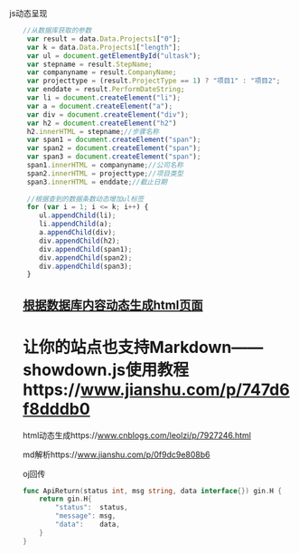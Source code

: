 js动态呈现<ul>

``` javascript
//从数据库获取的参数
 var result = data.Data.Projects1["0"];
 var k = data.Data.Projects1["length"];
 var ul = document.getElementById("ultask");                        
 var stepname = result.StepName;
 var companyname = result.CompanyName;
 var projecttype = (result.ProjectType == 1) ? "项目1" : "项目2";
 var enddate = result.PerformDateString;                        
 var li = document.createElement("li");                        
 var a = document.createElement("a");
 var div = document.createElement("div");
 var h2 = document.createElement("h2")
 h2.innerHTML = stepname;//步骤名称
 var span1 = document.createElement("span");
 var span2 = document.createElement("span");
 var span3 = document.createElement("span");
 span1.innerHTML = companyname;//公司名称
 span2.innerHTML = projecttype;//项目类型
 span3.innerHTML = enddate;//截止日期
 
 //根据查到的数据条数动态增加ul标签
 for (var i = 1; i <= k; i++) {
    ul.appendChild(li);
    li.appendChild(a);
    a.appendChild(div);
    div.appendChild(h2);
    div.appendChild(span1);
    div.appendChild(span2);
    div.appendChild(span3);
 }

```







## [根据数据库内容动态生成html页面](https://www.cnblogs.com/coldfire/p/3203484.html)





# 让你的站点也支持Markdown——showdown.js使用教程https://www.jianshu.com/p/747d6f8dddb0



html动态生成https://www.cnblogs.com/leolzi/p/7927246.html







md解析https://www.jianshu.com/p/0f9dc9e808b6







oj回传

``` go
func ApiReturn(status int, msg string, data interface{}) gin.H {
	return gin.H{
		"status":  status,
		"message": msg,
		"data":    data,
	}
}

```

